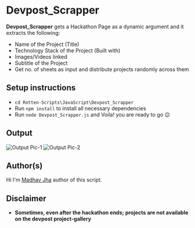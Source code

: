 # Devpost_Scrapper

**Devpost_Scrapper** gets a Hackathon Page as a dynamic argument and it extracts the following:
- Name of the Project (Title)
- Technology Stack of the Project (Built with)
- Images/Videos linked
- Subtitle of the Project
- Get no. of sheets as input and distribute projects randomly across them

## Setup instructions

- `cd Rotten-Scripts\JavaScript\Devpost_Scrapper`
- Run `npm install` to install all necessary dependencies
- Run `node Devpost_Scrapper.js` and Voila! you are ready to go 😉

## Output

![Output Pic-1](https://i.imgur.com/zBLr5Uf.png)
![Output Pic-2](https://i.imgur.com/qi83l4h.png)

## Author(s)

Hi I'm [Madhav Jha](https://github.jhamadhav.com) author of this script.

## Disclaimer

- **Sometimes, even after the hackathon ends; projects are not available on the devpost project-gallery**

